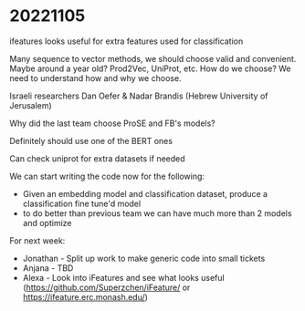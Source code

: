 # 20221105
ifeatures looks useful for extra features used for classification

Many sequence to vector methods, we should choose valid and convenient. Maybe around a year old? Prod2Vec, UniProt, etc. How do we choose? We need to understand how and why we choose.

Israeli researchers Dan Oefer & Nadar Brandis (Hebrew University of Jerusalem)

Why did the last team choose ProSE and FB's models?

Definitely should use one of the BERT ones

Can check uniprot for extra datasets if needed

We can start writing the code now for the following:
  - Given an embedding model and classification dataset, produce a classification fine tune'd model
  - to do better than previous team we can have much more than 2 models and optimize

For next week:
  - Jonathan - Split up work to make generic code into small tickets
  - Anjana - TBD
  - Alexa - Look into iFeatures and see what looks useful (https://github.com/Superzchen/iFeature/ or https://ifeature.erc.monash.edu/)
